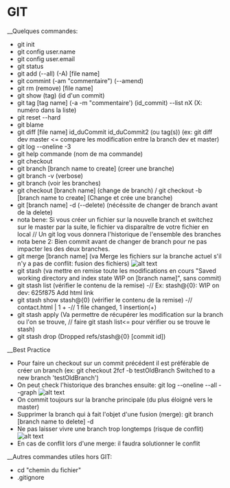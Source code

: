 # GIT
__Quelques commandes:

- git init
- git config user.name
- git config user.email
- git status
- git add (--all) (-A) [file name]
- git commint (-am "commentaire") (--amend)
- git rm (remove) [file name]
- git show (tag) (id d'un commit)
- git tag [tag name] (-a -m "commentaire') (id_commit) --list nX (X: numéro dans la liste)
- git reset --hard
- git blame
- git diff [file name] id_duCommit id_duCommit2 (ou tag(s)) (ex: git diff dev master <= compare les modification entre la branch dev et master)
- git log --oneline -3
- git help commande (nom de ma commande)
- git checkout
- git branch [branch name to create] (creer une branche)
- git branch -v (verbose)
- git branch (voir les branches)
- git checkout [branch name] (change de branch)  / git checkout -b [branch name to create] (Change et crée une branche)
- git [branch name] -d (--delete) (nécéssite de changer de branch avant de la delete)
- nota bene: Si vous créer un fichier sur la nouvelle branch et switchez sur le master par la suite, le fichier va disparaître de votre fichier en local
// Un git log vous donnera l'historique de l'ensemble des branches
- nota bene 2: Bien commit avant de changer de branch pour ne pas impacter les des deux branches.
- git merge [branch name] (va Merge les fichiers sur la branche actuel s'il n'y a pas de conflit: fusion des fichiers)
![alt text](https://i.ibb.co/LnQ9RVD/Capture2.png)
- git stash (va mettre en remise toute les modifications en cours "Saved working directory and index state WIP on [branch name]", sans commit)
- git stash list (vérifier le contenu de la remise)
-// Ex: stash@{0}: WIP on dev: 625f875 Add html link
- git stash show stash@{0} (vérifier le contenu de la remise)
-// contact.html | 1 +
-// 1 file changed, 1 insertion(+)
- git stash apply (Va permettre de récupérer les modification sur la branch ou l'on se trouve, // faire git stash list<= pour vérifier ou se trouve le stash)
- git stash drop (Dropped refs/stash@{0} [commit id])

__Best Practice

- Pour faire un checkout sur un commit précédent il est préférable de créer un branch (ex: git checkout 2fcf -b testOldBranch
Switched to a new branch 'testOldBranch')
- On peut check l'historique des branches ensuite: git log --oneline --all --graph
![alt text](https://i.ibb.co/2k76DWs/Capture.png)
- On commit toujours sur la branche principale (du plus éloigné vers le master)
- Supprimer la branch qui à fait l'objet d'une fusion (merge): git branch [branch name to delete] -d
- Ne pas laisser vivre une branch trop longtemps (risque de conflit)
![alt text](https://i.ibb.co/tpnqH2c/Capture3.png)
- En cas de conflit lors d'une merge: il faudra solutionner le conflit

__Autres commandes utiles hors GIT:

- cd "chemin du fichier"
- .gitignore
